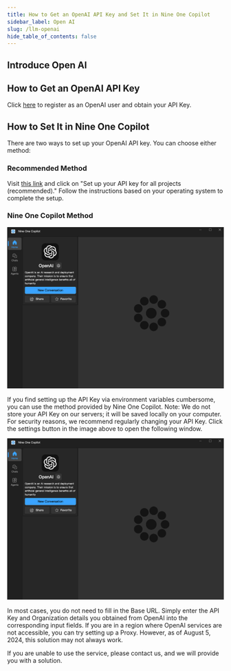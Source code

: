 ```yaml
---
title: How to Get an OpenAI API Key and Set It in Nine One Copilot
sidebar_label: Open AI
slug: /llm-openai
hide_table_of_contents: false
---
```


## Introduce Open AI

## How to Get an OpenAI API Key

Click [here](https://openai.com/) to register as an OpenAI user and obtain your API Key.

## How to Set It in Nine One Copilot

There are two ways to set up your OpenAI API key. You can choose either method:

### Recommended Method

Visit [this link](https://platform.openai.com/docs/quickstart/step-2-set-up-your-api-key) and click on "Set up your API key for all projects (recommended)." Follow the instructions based on your operating system to complete the setup.

### Nine One Copilot Method

![Open AI Interface](/images/NineOneCopilot/openai_chat_interface.png)

If you find setting up the API Key via environment variables cumbersome, you can use the method provided by Nine One Copilot. Note: We do not store your API Key on our servers; it will be saved locally on your computer. For security reasons, we recommend regularly changing your API Key. Click the settings button in the image above to open the following window.

![Open AI Interface](/images/NineOneCopilot/openai_chat_interface.png)

In most cases, you do not need to fill in the Base URL. Simply enter the API Key and Organization details you obtained from OpenAI into the corresponding input fields. If you are in a region where OpenAI services are not accessible, you can try setting up a Proxy. However, as of August 5, 2024, this solution may not always work.

If you are unable to use the service, please contact us, and we will provide you with a solution.